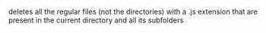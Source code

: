  deletes all the regular files (not the directories) with a .js extension that are present in the current directory and all its subfolders
